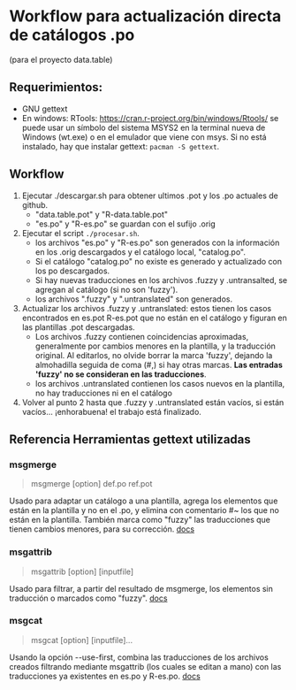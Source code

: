 # Workflow para actualización directa de catálogos .po
(para el proyecto data.table)

## Requerimientos: 
* GNU gettext
* En windows: RTools: https://cran.r-project.org/bin/windows/Rtools/
se puede usar un símbolo del sistema MSYS2 en la terminal nueva de 
Windows (wt.exe) o en el emulador que viene con msys.
Si no está instalado, hay que instalar gettext: `pacman -S gettext`.

## Workflow
1. Ejecutar ./descargar.sh para obtener ultimos .pot y los .po actuales de 
github.
    * "data.table.pot" y "R-data.table.pot"
    * "es.po" y "R-es.po" se guardan con el sufijo .orig
2. Ejecutar el script `./procesar.sh`.
    * los archivos "es.po" y "R-es.po" son generados con la información en 
	los .orig descargados y el catálogo local, "catalog.po". 
	* Si el catálogo "catalog.po" no existe es generado y actualizado con los 
	po descargados.
	* Si hay nuevas traducciones en los archivos .fuzzy y .untransalted, se 
	agregan al catálogo (si no son 'fuzzy').
	* los archivos ".fuzzy" y ".untranslated" son generados.
3. Actualizar los archivos .fuzzy y .untranslated: estos tienen los casos
encontrados en es.pot R-es.pot que no están en el catálogo y figuran en las 
plantillas .pot descargadas. 
    * Los archivos .fuzzy contienen coincidencias aproximadas, generalmente por
	cambios menores en la plantilla, y la traducción original. Al editarlos, no
	olvide borrar la marca 'fuzzy', dejando la almohadilla seguida de coma (#,) 
	si hay otras marcas. **Las entradas 'fuzzy' no se consideran en las 
	traducciones**.
	* los archivos .untranslated contienen los casos nuevos en la plantilla, no
	hay traducciones ni en el catálogo 
4. Volver al punto 2 hasta que .fuzzy y .untranslated están vacíos, si están
vacíos... ¡enhorabuena! el trabajo está finalizado.
  
## Referencia Herramientas gettext utilizadas
### msgmerge 
> msgmerge [option] def.po ref.pot

Usado para adaptar un catálogo a una plantilla, agrega los elementos que están
en la plantilla y no en el .po, y elimina con comentario #~ los que no están 
en la plantilla. También marca como "fuzzy" las traducciones que tienen cambios
menores, para su corrección.
[docs](https://www.gnu.org/software/gettext/manual/html_node/msgmerge-Invocation.html)

### msgattrib
> msgattrib [option] [inputfile]

Usado para filtrar, a partir del resultado de msgmerge, los elementos sin 
traducción o marcados como "fuzzy". 
[docs](https://www.gnu.org/software/gettext/manual/html_node/msgattrib-Invocation.html)

### msgcat
> msgcat [option] [inputfile]...
> 
Usando la opción --use-first, combina las traducciones de los archivos creados
filtrando mediante msgattrib (los cuales se editan a mano) con las traducciones
ya existentes en es.po y R-es.po.
[docs](https://www.gnu.org/software/gettext/manual/html_node/msgcat-Invocation.html)
